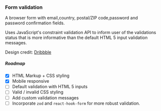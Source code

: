 ### Form validation

A browser form with email,country, postal/ZIP code,password and password confirmation fields. 

Uses JavaScript's constraint validation API to inform user of the validations status that is more informative than the default HTML 5 input validation messages.

Design credit: [Dribbble](https://dribbble.com/shots/20453169-Get-Started-Screen)

##### Roadmap
- [x] HTML Markup + CSS styling
- [x] Mobile responsive
- [ ] Default validation with HTML 5 inputs
- [ ] Valid / invalid CSS styling
- [ ] Add custom validation messages 
- [ ] Incorporate `zod` and `react-hook-form` for more robust validation.